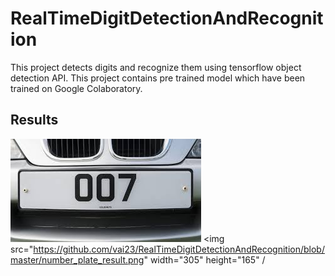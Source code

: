# RealTimeDigitDetectionAndRecognition

This project detects digits and recognize them using tensorflow object detection API. This project contains pre trained model
which have been trained on Google Colaboratory.

## Results

![number plate](https://github.com/vai23/RealTimeDigitDetectionAndRecognition/blob/master/number_plate.jpg)
<img src="https://github.com/vai23/RealTimeDigitDetectionAndRecognition/blob/master/number_plate_result.png" width="305" height="165" /
